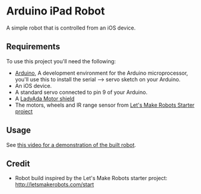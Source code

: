 Arduino iPad Robot
===================

A simple robot that is controlled from an iOS device.

Requirements
-------
To use this project you'll need the following:

* [Arduino](http://arduino.cc), A development environment for the Arduino microprocessor, you'll use this to install the serial --> servo sketch on your Arduino.
* An iOS device.
* A standard servo connected to pin 9 of your Arduino.
* A [LadyAda Motor shield](http://www.ladyada.net/make/mshield/)
* The motors, wheels and IR range sensor from [Let's Make Robots Starter project](http://letsmakerobots.com/start)

Usage
--------
See [this video for a demonstration of the built robot](https://www.youtube.com/watch?v=BKMHeAAhr94).

Credit
---------
* Robot build inspired by the Let's Make Robots starter project: http://letsmakerobots.com/start